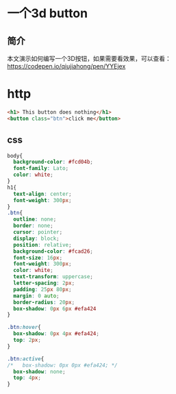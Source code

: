 # 一个3d button


## 简介

本文演示如何编写一个3D按钮，如果需要看效果，可以查看：https://codepen.io/qiujiahong/pen/YYEjex


# http

```html
<h1> This button does nothing</h1>
<button class="btn">click me</button>
```

## css

```css
body{
  background-color: #fcd04b;
  font-family: Lato;
  color: white;
}
h1{
  text-align: center;
  font-weight: 300px;
}
.btn{
  outline: none;
  border: none;
  cursor: pointer;
  display: block;
  position: relative;
  background-color: #fcad26;
  font-size: 16px;
  font-weight: 300px;
  color: white;
  text-transform: uppercase;
  letter-spacing: 2px;
  padding: 25px 80px;
  margin: 0 auto;
  border-radius: 20px;
  box-shadow: 0px 6px #efa424
}

.btn:hover{
  box-shadow: 0px 4px #efa424;
  top: 2px;
}

.btn:active{
/*   box-shadow: 0px 0px #efa424; */
  box-shadow: none;  
  top: 4px;
}
```


